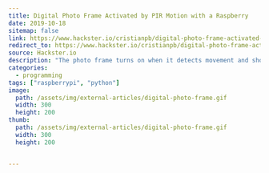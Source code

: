 ```yaml
---
title: Digital Photo Frame Activated by PIR Motion with a Raspberry
date: 2019-10-18
sitemap: false
link: https://www.hackster.io/cristianpb/digital-photo-frame-activated-by-pir-motion-with-a-raspberry-922a4a
redirect_to: https://www.hackster.io/cristianpb/digital-photo-frame-activated-by-pir-motion-with-a-raspberry-922a4a
source: Hackster.io
description: "The photo frame turns on when it detects movement and shows nice pictures. Photos are shared with a Samba server."
categories:
  - programming
tags: ["raspberrypi", "python"]
image: 
  path: /assets/img/external-articles/digital-photo-frame.gif
  width: 300
  height: 200
thumb: 
  path: /assets/img/external-articles/digital-photo-frame.gif
  width: 300
  height: 200


---
```

